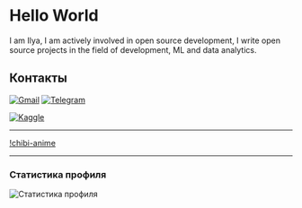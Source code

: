 # Hello World

I am Ilya, I am actively involved in open source development, I write open source projects in the field of development, ML and data analytics.

## Контакты
[![Gmail](https://img.shields.io/badge/-Gmail-%23333?style=for-the-badge&logo=gmail)](mailto:ichugynov@gmail.com)
[![Telegram](https://img.shields.io/badge/-Telegram-%232CA5E0?style=for-the-badge&logo=telegram)](https://t.me/Ilyaqwertyqw)
<!--[![LinkedIn](https://img.shields.io/badge/-LinkedIn-%230077B5?style=for-the-badge&logo=linkedin)](https://linkedin.com/in/your_username)-->
[![Kaggle](https://img.shields.io/badge/-Kaggle-%23F0E450?style=for-the-badge&logo=kaggle)](https://www.kaggle.com/ilyachugynovgmailcom)
<!--[![Хабр](https://img.shields.io/badge/-Хабр-%23167DF0?style=for-the-badge&logo=habr)](https://habr.com/ru/users/your_username)-->

---

[!chibi-anime](gifs/sad-cute.gif)

---

### Статистика профиля
![Статистика профиля](https://github-readme-stats.vercel.app/api?username=IlyaElevrin&show_icons=true&theme=dark)

